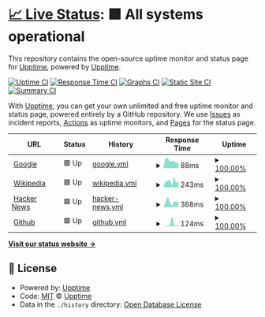 # [📈 Live Status](https://eloco.upptime.js.org): <!--live status--> **🟩 All systems operational**

This repository contains the open-source uptime monitor and status page for [Upptime](https://upptime.js.org), powered by [Upptime](https://github.com/upptime/upptime).

[![Uptime CI](https://github.com/Eloco/upptime/workflows/Uptime%20CI/badge.svg)](https://github.com/Eloco/upptime/actions?query=workflow%3A%22Uptime+CI%22)
[![Response Time CI](https://github.com/Eloco/upptime/workflows/Response%20Time%20CI/badge.svg)](https://github.com/Eloco/upptime/actions?query=workflow%3A%22Response+Time+CI%22)
[![Graphs CI](https://github.com/Eloco/upptime/workflows/Graphs%20CI/badge.svg)](https://github.com/Eloco/upptime/actions?query=workflow%3A%22Graphs+CI%22)
[![Static Site CI](https://github.com/Eloco/upptime/workflows/Static%20Site%20CI/badge.svg)](https://github.com/Eloco/upptime/actions?query=workflow%3A%22Static+Site+CI%22)
[![Summary CI](https://github.com/Eloco/upptime/workflows/Summary%20CI/badge.svg)](https://github.com/Eloco/upptime/actions?query=workflow%3A%22Summary+CI%22)

With [Upptime](https://upptime.js.org), you can get your own unlimited and free uptime monitor and status page, powered entirely by a GitHub repository. We use [Issues](https://github.com/upptime/upptime/issues) as incident reports, [Actions](https://github.com/Eloco/upptime/actions) as uptime monitors, and [Pages](https://eloco.upptime.js.org) for the status page.

<!--start: status pages-->
<!-- This summary is generated by Upptime (https://github.com/upptime/upptime) -->
<!-- Do not edit this manually, your changes will be overwritten -->
<!-- prettier-ignore -->
| URL | Status | History | Response Time | Uptime |
| --- | ------ | ------- | ------------- | ------ |
| <img alt="" src="https://favicons.githubusercontent.com/www.google.com" height="13"> [Google](https://www.google.com) | 🟩 Up | [google.yml](https://github.com/Eloco/upptime/commits/HEAD/history/google.yml) | <details><summary><img alt="Response time graph" src="./graphs/google/response-time-week.png" height="20"> 88ms</summary><br><a href="https://Eloco.github.io/upptime/history/google"><img alt="Response time 155" src="https://img.shields.io/endpoint?url=https%3A%2F%2Fraw.githubusercontent.com%2FEloco%2Fupptime%2FHEAD%2Fapi%2Fgoogle%2Fresponse-time.json"></a><br><a href="https://Eloco.github.io/upptime/history/google"><img alt="24-hour response time 77" src="https://img.shields.io/endpoint?url=https%3A%2F%2Fraw.githubusercontent.com%2FEloco%2Fupptime%2FHEAD%2Fapi%2Fgoogle%2Fresponse-time-day.json"></a><br><a href="https://Eloco.github.io/upptime/history/google"><img alt="7-day response time 88" src="https://img.shields.io/endpoint?url=https%3A%2F%2Fraw.githubusercontent.com%2FEloco%2Fupptime%2FHEAD%2Fapi%2Fgoogle%2Fresponse-time-week.json"></a><br><a href="https://Eloco.github.io/upptime/history/google"><img alt="30-day response time 155" src="https://img.shields.io/endpoint?url=https%3A%2F%2Fraw.githubusercontent.com%2FEloco%2Fupptime%2FHEAD%2Fapi%2Fgoogle%2Fresponse-time-month.json"></a><br><a href="https://Eloco.github.io/upptime/history/google"><img alt="1-year response time 155" src="https://img.shields.io/endpoint?url=https%3A%2F%2Fraw.githubusercontent.com%2FEloco%2Fupptime%2FHEAD%2Fapi%2Fgoogle%2Fresponse-time-year.json"></a></details> | <details><summary><a href="https://Eloco.github.io/upptime/history/google">100.00%</a></summary><a href="https://Eloco.github.io/upptime/history/google"><img alt="All-time uptime 100.00%" src="https://img.shields.io/endpoint?url=https%3A%2F%2Fraw.githubusercontent.com%2FEloco%2Fupptime%2FHEAD%2Fapi%2Fgoogle%2Fuptime.json"></a><br><a href="https://Eloco.github.io/upptime/history/google"><img alt="24-hour uptime 100.00%" src="https://img.shields.io/endpoint?url=https%3A%2F%2Fraw.githubusercontent.com%2FEloco%2Fupptime%2FHEAD%2Fapi%2Fgoogle%2Fuptime-day.json"></a><br><a href="https://Eloco.github.io/upptime/history/google"><img alt="7-day uptime 100.00%" src="https://img.shields.io/endpoint?url=https%3A%2F%2Fraw.githubusercontent.com%2FEloco%2Fupptime%2FHEAD%2Fapi%2Fgoogle%2Fuptime-week.json"></a><br><a href="https://Eloco.github.io/upptime/history/google"><img alt="30-day uptime 100.00%" src="https://img.shields.io/endpoint?url=https%3A%2F%2Fraw.githubusercontent.com%2FEloco%2Fupptime%2FHEAD%2Fapi%2Fgoogle%2Fuptime-month.json"></a><br><a href="https://Eloco.github.io/upptime/history/google"><img alt="1-year uptime 100.00%" src="https://img.shields.io/endpoint?url=https%3A%2F%2Fraw.githubusercontent.com%2FEloco%2Fupptime%2FHEAD%2Fapi%2Fgoogle%2Fuptime-year.json"></a></details>
| <img alt="" src="https://favicons.githubusercontent.com/en.wikipedia.org" height="13"> [Wikipedia](https://en.wikipedia.org) | 🟩 Up | [wikipedia.yml](https://github.com/Eloco/upptime/commits/HEAD/history/wikipedia.yml) | <details><summary><img alt="Response time graph" src="./graphs/wikipedia/response-time-week.png" height="20"> 243ms</summary><br><a href="https://Eloco.github.io/upptime/history/wikipedia"><img alt="Response time 228" src="https://img.shields.io/endpoint?url=https%3A%2F%2Fraw.githubusercontent.com%2FEloco%2Fupptime%2FHEAD%2Fapi%2Fwikipedia%2Fresponse-time.json"></a><br><a href="https://Eloco.github.io/upptime/history/wikipedia"><img alt="24-hour response time 290" src="https://img.shields.io/endpoint?url=https%3A%2F%2Fraw.githubusercontent.com%2FEloco%2Fupptime%2FHEAD%2Fapi%2Fwikipedia%2Fresponse-time-day.json"></a><br><a href="https://Eloco.github.io/upptime/history/wikipedia"><img alt="7-day response time 243" src="https://img.shields.io/endpoint?url=https%3A%2F%2Fraw.githubusercontent.com%2FEloco%2Fupptime%2FHEAD%2Fapi%2Fwikipedia%2Fresponse-time-week.json"></a><br><a href="https://Eloco.github.io/upptime/history/wikipedia"><img alt="30-day response time 228" src="https://img.shields.io/endpoint?url=https%3A%2F%2Fraw.githubusercontent.com%2FEloco%2Fupptime%2FHEAD%2Fapi%2Fwikipedia%2Fresponse-time-month.json"></a><br><a href="https://Eloco.github.io/upptime/history/wikipedia"><img alt="1-year response time 228" src="https://img.shields.io/endpoint?url=https%3A%2F%2Fraw.githubusercontent.com%2FEloco%2Fupptime%2FHEAD%2Fapi%2Fwikipedia%2Fresponse-time-year.json"></a></details> | <details><summary><a href="https://Eloco.github.io/upptime/history/wikipedia">100.00%</a></summary><a href="https://Eloco.github.io/upptime/history/wikipedia"><img alt="All-time uptime 100.00%" src="https://img.shields.io/endpoint?url=https%3A%2F%2Fraw.githubusercontent.com%2FEloco%2Fupptime%2FHEAD%2Fapi%2Fwikipedia%2Fuptime.json"></a><br><a href="https://Eloco.github.io/upptime/history/wikipedia"><img alt="24-hour uptime 100.00%" src="https://img.shields.io/endpoint?url=https%3A%2F%2Fraw.githubusercontent.com%2FEloco%2Fupptime%2FHEAD%2Fapi%2Fwikipedia%2Fuptime-day.json"></a><br><a href="https://Eloco.github.io/upptime/history/wikipedia"><img alt="7-day uptime 100.00%" src="https://img.shields.io/endpoint?url=https%3A%2F%2Fraw.githubusercontent.com%2FEloco%2Fupptime%2FHEAD%2Fapi%2Fwikipedia%2Fuptime-week.json"></a><br><a href="https://Eloco.github.io/upptime/history/wikipedia"><img alt="30-day uptime 100.00%" src="https://img.shields.io/endpoint?url=https%3A%2F%2Fraw.githubusercontent.com%2FEloco%2Fupptime%2FHEAD%2Fapi%2Fwikipedia%2Fuptime-month.json"></a><br><a href="https://Eloco.github.io/upptime/history/wikipedia"><img alt="1-year uptime 100.00%" src="https://img.shields.io/endpoint?url=https%3A%2F%2Fraw.githubusercontent.com%2FEloco%2Fupptime%2FHEAD%2Fapi%2Fwikipedia%2Fuptime-year.json"></a></details>
| <img alt="" src="https://favicons.githubusercontent.com/news.ycombinator.com" height="13"> [Hacker News](https://news.ycombinator.com) | 🟩 Up | [hacker-news.yml](https://github.com/Eloco/upptime/commits/HEAD/history/hacker-news.yml) | <details><summary><img alt="Response time graph" src="./graphs/hacker-news/response-time-week.png" height="20"> 368ms</summary><br><a href="https://Eloco.github.io/upptime/history/hacker-news"><img alt="Response time 338" src="https://img.shields.io/endpoint?url=https%3A%2F%2Fraw.githubusercontent.com%2FEloco%2Fupptime%2FHEAD%2Fapi%2Fhacker-news%2Fresponse-time.json"></a><br><a href="https://Eloco.github.io/upptime/history/hacker-news"><img alt="24-hour response time 391" src="https://img.shields.io/endpoint?url=https%3A%2F%2Fraw.githubusercontent.com%2FEloco%2Fupptime%2FHEAD%2Fapi%2Fhacker-news%2Fresponse-time-day.json"></a><br><a href="https://Eloco.github.io/upptime/history/hacker-news"><img alt="7-day response time 368" src="https://img.shields.io/endpoint?url=https%3A%2F%2Fraw.githubusercontent.com%2FEloco%2Fupptime%2FHEAD%2Fapi%2Fhacker-news%2Fresponse-time-week.json"></a><br><a href="https://Eloco.github.io/upptime/history/hacker-news"><img alt="30-day response time 338" src="https://img.shields.io/endpoint?url=https%3A%2F%2Fraw.githubusercontent.com%2FEloco%2Fupptime%2FHEAD%2Fapi%2Fhacker-news%2Fresponse-time-month.json"></a><br><a href="https://Eloco.github.io/upptime/history/hacker-news"><img alt="1-year response time 338" src="https://img.shields.io/endpoint?url=https%3A%2F%2Fraw.githubusercontent.com%2FEloco%2Fupptime%2FHEAD%2Fapi%2Fhacker-news%2Fresponse-time-year.json"></a></details> | <details><summary><a href="https://Eloco.github.io/upptime/history/hacker-news">100.00%</a></summary><a href="https://Eloco.github.io/upptime/history/hacker-news"><img alt="All-time uptime 100.00%" src="https://img.shields.io/endpoint?url=https%3A%2F%2Fraw.githubusercontent.com%2FEloco%2Fupptime%2FHEAD%2Fapi%2Fhacker-news%2Fuptime.json"></a><br><a href="https://Eloco.github.io/upptime/history/hacker-news"><img alt="24-hour uptime 100.00%" src="https://img.shields.io/endpoint?url=https%3A%2F%2Fraw.githubusercontent.com%2FEloco%2Fupptime%2FHEAD%2Fapi%2Fhacker-news%2Fuptime-day.json"></a><br><a href="https://Eloco.github.io/upptime/history/hacker-news"><img alt="7-day uptime 100.00%" src="https://img.shields.io/endpoint?url=https%3A%2F%2Fraw.githubusercontent.com%2FEloco%2Fupptime%2FHEAD%2Fapi%2Fhacker-news%2Fuptime-week.json"></a><br><a href="https://Eloco.github.io/upptime/history/hacker-news"><img alt="30-day uptime 100.00%" src="https://img.shields.io/endpoint?url=https%3A%2F%2Fraw.githubusercontent.com%2FEloco%2Fupptime%2FHEAD%2Fapi%2Fhacker-news%2Fuptime-month.json"></a><br><a href="https://Eloco.github.io/upptime/history/hacker-news"><img alt="1-year uptime 100.00%" src="https://img.shields.io/endpoint?url=https%3A%2F%2Fraw.githubusercontent.com%2FEloco%2Fupptime%2FHEAD%2Fapi%2Fhacker-news%2Fuptime-year.json"></a></details>
| <img alt="" src="https://favicons.githubusercontent.com/github.com" height="13"> [Github](https://github.com/) | 🟩 Up | [github.yml](https://github.com/Eloco/upptime/commits/HEAD/history/github.yml) | <details><summary><img alt="Response time graph" src="./graphs/github/response-time-week.png" height="20"> 124ms</summary><br><a href="https://Eloco.github.io/upptime/history/github"><img alt="Response time 161" src="https://img.shields.io/endpoint?url=https%3A%2F%2Fraw.githubusercontent.com%2FEloco%2Fupptime%2FHEAD%2Fapi%2Fgithub%2Fresponse-time.json"></a><br><a href="https://Eloco.github.io/upptime/history/github"><img alt="24-hour response time 58" src="https://img.shields.io/endpoint?url=https%3A%2F%2Fraw.githubusercontent.com%2FEloco%2Fupptime%2FHEAD%2Fapi%2Fgithub%2Fresponse-time-day.json"></a><br><a href="https://Eloco.github.io/upptime/history/github"><img alt="7-day response time 124" src="https://img.shields.io/endpoint?url=https%3A%2F%2Fraw.githubusercontent.com%2FEloco%2Fupptime%2FHEAD%2Fapi%2Fgithub%2Fresponse-time-week.json"></a><br><a href="https://Eloco.github.io/upptime/history/github"><img alt="30-day response time 161" src="https://img.shields.io/endpoint?url=https%3A%2F%2Fraw.githubusercontent.com%2FEloco%2Fupptime%2FHEAD%2Fapi%2Fgithub%2Fresponse-time-month.json"></a><br><a href="https://Eloco.github.io/upptime/history/github"><img alt="1-year response time 161" src="https://img.shields.io/endpoint?url=https%3A%2F%2Fraw.githubusercontent.com%2FEloco%2Fupptime%2FHEAD%2Fapi%2Fgithub%2Fresponse-time-year.json"></a></details> | <details><summary><a href="https://Eloco.github.io/upptime/history/github">100.00%</a></summary><a href="https://Eloco.github.io/upptime/history/github"><img alt="All-time uptime 100.00%" src="https://img.shields.io/endpoint?url=https%3A%2F%2Fraw.githubusercontent.com%2FEloco%2Fupptime%2FHEAD%2Fapi%2Fgithub%2Fuptime.json"></a><br><a href="https://Eloco.github.io/upptime/history/github"><img alt="24-hour uptime 100.00%" src="https://img.shields.io/endpoint?url=https%3A%2F%2Fraw.githubusercontent.com%2FEloco%2Fupptime%2FHEAD%2Fapi%2Fgithub%2Fuptime-day.json"></a><br><a href="https://Eloco.github.io/upptime/history/github"><img alt="7-day uptime 100.00%" src="https://img.shields.io/endpoint?url=https%3A%2F%2Fraw.githubusercontent.com%2FEloco%2Fupptime%2FHEAD%2Fapi%2Fgithub%2Fuptime-week.json"></a><br><a href="https://Eloco.github.io/upptime/history/github"><img alt="30-day uptime 100.00%" src="https://img.shields.io/endpoint?url=https%3A%2F%2Fraw.githubusercontent.com%2FEloco%2Fupptime%2FHEAD%2Fapi%2Fgithub%2Fuptime-month.json"></a><br><a href="https://Eloco.github.io/upptime/history/github"><img alt="1-year uptime 100.00%" src="https://img.shields.io/endpoint?url=https%3A%2F%2Fraw.githubusercontent.com%2FEloco%2Fupptime%2FHEAD%2Fapi%2Fgithub%2Fuptime-year.json"></a></details>

<!--end: status pages-->

[**Visit our status website →**](https://eloco.upptime.js.org)

## 📄 License

- Powered by: [Upptime](https://github.com/upptime/upptime)
- Code: [MIT](./LICENSE) © [Upptime](https://upptime.js.org)
- Data in the `./history` directory: [Open Database License](https://opendatacommons.org/licenses/odbl/1-0/)
